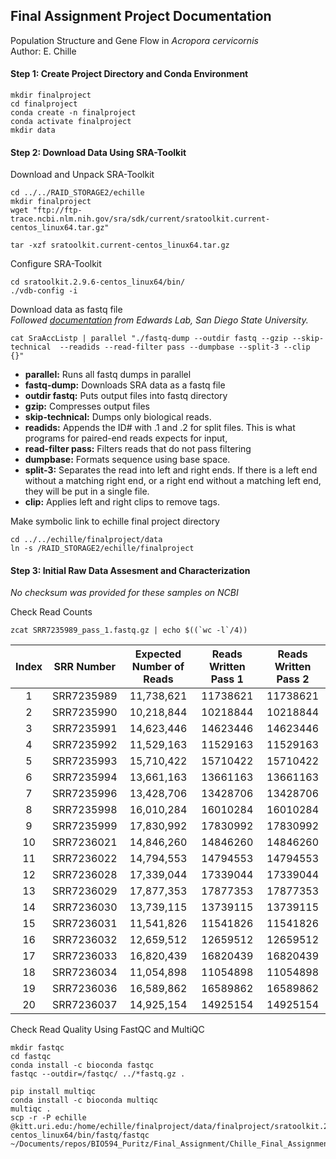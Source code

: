 ## Final Assignment Project Documentation
Population Structure and Gene Flow in *Acropora cervicornis*  
Author: E. Chille  

#### Step 1: Create Project Directory and Conda Environment
```
mkdir finalproject
cd finalproject
conda create -n finalproject
conda activate finalproject
mkdir data
```

#### Step 2: Download Data Using SRA-Toolkit
Download and Unpack SRA-Toolkit
```
cd ../../RAID_STORAGE2/echille
mkdir finalproject
wget "ftp://ftp-trace.ncbi.nlm.nih.gov/sra/sdk/current/sratoolkit.current-centos_linux64.tar.gz"

tar -xzf sratoolkit.current-centos_linux64.tar.gz
```
Configure SRA-Toolkit
```
cd sratoolkit.2.9.6-centos_linux64/bin/
./vdb-config -i
```
Download data as fastq file  
*Followed [documentation](https://edwards.sdsu.edu/research/fastq-dump/) from Edwards Lab, San Diego State University.*

```
cat SraAccListp | parallel "./fastq-dump --outdir fastq --gzip --skip-technical  --readids --read-filter pass --dumpbase --split-3 --clip {}"
```
 - **parallel:** Runs all fastq dumps in parallel
 - **fastq-dump:** Downloads SRA data as a fastq file
 - **outdir fastq:** Puts output files into fastq directory
 - **gzip:** Compresses output files
 - **skip-technical:** Dumps only biological reads.
 - **readids:** Appends the ID# with .1 and .2 for split files. This is what programs for paired-end reads expects for input,
 - **read-filter pass:** Filters reads that do not pass filtering
 - **dumpbase:** Formats sequence using base space.
 - **split-3:** Separates the read into left and right ends. If there is a left end without a matching right end, or a right end without a matching left end, they will be put in a single file.
 - **clip:** Applies left and right clips to remove tags.
 
 Make symbolic link to echille final project directory
```
cd ../../echille/finalproject/data
ln -s /RAID_STORAGE2/echille/finalproject
```

#### Step 3: Initial Raw Data Assesment and Characterization  
*No checksum was provided for these samples on NCBI*

Check Read Counts
```
zcat SRR7235989_pass_1.fastq.gz | echo $((`wc -l`/4))
```
|Index|SRR Number|Expected Number of Reads|Reads Written Pass 1|Reads Written Pass 2|
|:-----:|:----------:|:----------:|:----------:|:--------:|
|1|SRR7235989|11,738,621|11738621|11738621|
|2|SRR7235990|10,218,844|10218844|10218844|
|3|SRR7235991|14,623,446|14623446|14623446|
|4|SRR7235992|11,529,163|11529163|11529163|
|5|SRR7235993|15,710,422|15710422|15710422|
|6|SRR7235994|13,661,163|13661163|13661163|
|7|SRR7235996|13,428,706|13428706|13428706|
|8|SRR7235998|16,010,284|16010284|16010284|
|9|SRR7235999|17,830,992|17830992|17830992|
|10|SRR7236021|14,846,260|14846260|14846260|
|11|SRR7236022|14,794,553|14794553|14794553|
|12|SRR7236028|17,339,044|17339044|17339044|
|13|SRR7236029|17,877,353|17877353|17877353|
|14|SRR7236030|13,739,115|13739115|13739115|
|15|SRR7236031|11,541,826|11541826|11541826|
|16|SRR7236032|12,659,512|12659512|12659512|
|17|SRR7236033|16,820,439|16820439|16820439|
|18|SRR7236034|11,054,898|11054898|11054898|
|19|SRR7236036|16,589,862|16589862|16589862|
|20|SRR7236037|14,925,154|14925154|14925154|


Check Read Quality Using FastQC and MultiQC
```
mkdir fastqc
cd fastqc
conda install -c bioconda fastqc
fastqc --outdir=/fastqc/ ../*fastq.gz .

pip install multiqc
conda install -c bioconda multiqc
multiqc .
scp -r -P echille @kitt.uri.edu:/home/echille/finalproject/data/finalproject/sratoolkit.2.9.6-centos_linux64/bin/fastq/fastqc ~/Documents/repos/BIO594_Puritz/Final_Assignment/Chille_Final_Assignment/MultiQC_results
```


